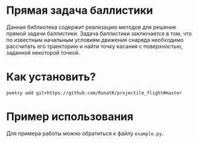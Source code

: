# Прямая задача баллистики

Данная библиотека содержит реализацию методов для решение прямой задачи баллистики. Задача баллистики заключается в том, что по известным начальным условиям движения снаряда необходимо рассчитать его траекторию и найти точку касания с поверхностью, заданной некоторой точкой.

# Как установить?

```
poetry add git+https://github.com/RunatK/projectile_flight#master
```

# Пример использования

Для примера работы можно обратиться к файлу `example.py`.
